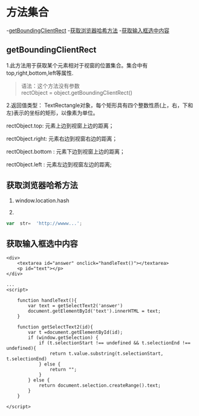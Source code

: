 # 方法集合
-[getBoundingClientRect](#getBoundingClientRect)
-[获取浏览器哈希方法](#获取浏览器哈希方法)
-[获取输入框选中内容](#获取输入框选中内容)

## getBoundingClientRect

1.此方法用于获取某个元素相对于视窗的位置集合。集合中有top,right,bottom,left等属性.  

> 语法：这个方法没有参数  
> rectObject = object.getBoundingClientRect()  

2.返回值类型： TextRectangle对象，每个矩形具有四个整数性质(上，右，下和左)表示的坐标的矩形，以像素为单位。  

rectObject.top: 元素上边到视窗上边的距离；  

rectObject.right: 元素右边到视窗右边的距离；

rectObject.bottom : 元素下边到视窗上边的距离；

rectObject.left : 元素左边到视窗左边的距离;


## 获取浏览器哈希方法

1. window.location.hash   

2. 
```js
var  str=  'http://wwww...';

```

## 获取输入框选中内容 

```
<div>
	<textarea id="answer" onclick="handleText()"></textarea>
	<p id="text"></p>
</div>

...
<script>
	
	function handleText(){
		var text = getSelectText2('answer')
		document.getElementById('text').innerHTML = text;
	}

	function getSelectText2(id){
		var t =document.getElementById(id);
		if (window.getSelection) {
			if (t.selectionStart !== undefined && t.selectionEnd !== undefined){
				return t.value.substring(t.selectionStart, t.selectionEnd)
			} else {
				return "";
			}
		} else {
			return document.selection.createRange().text;
		}
	}

</script>

```